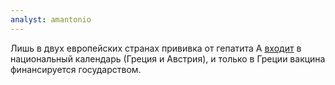 ```yaml
---
analyst: amantonio
---
```


Лишь в двух европейских странах прививка от гепатита А [входит](https://vaccine-schedule.ecdc.europa.eu/Scheduler/ByDisease?SelectedDiseaseId=16&SelectedCountryIdByDisease=-1) в национальный календарь (Греция и Австрия), и только в Греции вакцина финансируется государством.
